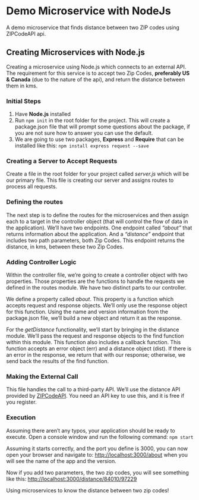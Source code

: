 # Demo Microservice with NodeJs
A demo microservice that finds distance between two ZIP codes using ZIPCodeAPI api.

 ## Creating Microservices with Node.js
 Creating a microservice using Node.js which connects to an external API. The requirement for this service is to accept two Zip Codes, **preferably US & Canada** (due to the nature of the api), and return the distance between them in kms.
 
 ### Initial Steps
1. Have **Node.js** installed
2. Run `npm init` in the root folder for the project. This will create a package.json file that will prompt some questions about the package, if you are not sure how to answer you can use the default.
3. We are going to use two packages, **Express** and **Require** that can be installed like this:
`npm install express request --save`

### Creating a Server to Accept Requests
Create a file in the root folder for your project called *server.js* which will be our primary file. This file is creating our server and assigns routes to process all requests.

### Defining the routes
The next step is to define the routes for the microservices and then assign each to a target in the controller object (that will control the flow of data in the application). We’ll have two endpoints. One endpoint called *“about”* that returns information about the application. And a *“distance”* endpoint that includes two path parameters, both Zip Codes. This endpoint returns the distance, in kms, between these two Zip Codes.

### Adding Controller Logic
Within the controller file, we’re going to create a controller object with two properties. Those properties are the functions to handle the requests we defined in the routes module. We have two distinct parts to our controller.

We define a property called *about*. This property is a function which accepts request and response objects. We’ll only use the response object for this function. Using the name and version information from the package.json file, we’ll build a new object and return it as the response.

For the *getDistance* functionality, we’ll start by bringing in the distance module. We’ll pass the request and response objects to the find function within this module. This function also includes a callback function. This function accepts an error object (err) and a distance object (dist). If there is an error in the response, we return that with our response; otherwise, we send back the results of the find function.

### Making the External Call
This file handles the call to a third-party API. We’ll use the distance API provided by [ZIPCodeAPI](ZipCodeAPI.com). You need an API key to use this, and it is free if you register.

### Execution
Assuming there aren’t any typos, your application should be ready to execute. Open a console window and run the following command:
`npm start`

Assuming it starts correctly, and the port you define is 3000, you can now open your browser and navigate to:
[http://localhost:3000/about](http://localhost:3000/about) when you will see the name of the app and the version.

Now if you add two parameters, the two zip codes, you will see something like this:
[http://localhost:3000/distance/84010/97229](http://localhost:3000/distance/84010/97229)

Using microservices to know the distance between two zip codes!
